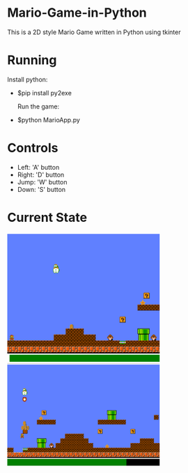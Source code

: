# Mario-Game-in-Python
This is a 2D style Mario Game written in Python using tkinter

# Running
  Install python:
- $pip install py2exe

  Run the game:
- $python MarioApp.py

# Controls
- Left: 'A' button
- Right: 'D' button
- Jump: 'W' button
- Down: 'S' button

# Current State
<img src="https://github.com/uqsquach/Mario-Game-in-Python/blob/main/images/1.png" length="100" width="350">   <img src="https://github.com/uqsquach/Mario-Game-in-Python/blob/main/images/2.png"  object-fit="cover" length="100" width="350">

